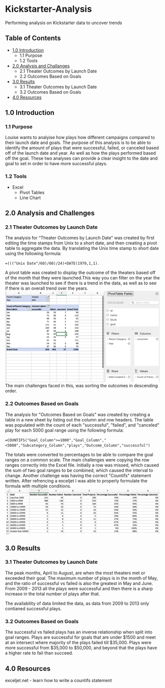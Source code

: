 # Kickstarter-Analysis
Performing analysis on Kickstarter data to uncover trends

## Table of Contents
- [1.0 Introduction](#Introduction)
  * 1.1 Purpose
  * 1.2 Tools
- [2.0 Analysis and Challanges](#Analysis-and-Challenges)
  * 2.1 Theater Outcomes by Launch Date
  * 2.2 Outcomes Based on Goals
- [3.0 Results](#Results)
  * 3.1 Theater Outcomes by Launch Date
  * 3.2 Outcomes Based on Goals
- [4.0 Resources](#Resources)

## 1.0 Introduction

### 1.1 Purpose
Louise wants to analyise how plays how different campaigns compared to their launch date and goals.
The purpose of this analysis is to be able to identify the amount of plays that were successful, failed, or canceled based off of the launch date and year.  As well as how the plays performed based off the goal. These two analyses can provide a clear insight to the date and goal to set in order to have more successful plays. 

### 1.2 Tools
- Excel
  - Pivot Tables
  - Line Chart

## 2.0 Analysis and Challenges
### 2.1 Theater Outcomes by Launch Date
The analysis for “Theater Outcomes by Launch Date” was created by first editing the time stamps from Unix to a short date, and then creating a pivot table to aggregate the data.  By translating the Unix time stamp to short date using the following formula: 

`=((("Unix Date"/60)/60)/24)+DATE(1970,1,1)`. 

A pivot table was created to display the outcome of the theaters based off of the month that they were launched.This way you can filter on the year the theater was launched to see if there is a trend in the data, as well as to see if there is an overall trend over the years.   
![alt text](Resources/Pivot_Table.png)
The main challenges faced in this, was sorting the outcomes in descending order. 

### 2.2 Outcomes Based on Goals
The analysis for "Outcomes Based on Goals" was created by creating a table in a new sheet by listing out the column and row headers.  The table was populated with the count of each "successful", "failed", and "canceled" play for each 5000 goal range using the following formula:

`=COUNTIFS("Goal_Column">=1000","Goal_Column","<5000","Subcategory_Column","plays","Outcome_Column","successful")`

The totals were converted to percentages to be able to compare the goal ranges on a common scale. 
The main challenges were copying the row ranges correctly into the Excel file.  Initially a row was missed, which caused the sum of two goal ranges to be combined, which caused the interval to change. Another challenge was having the correct "Countifs" statement written.  After refrencing a exceljet I was able to properly formulate the formula with multiple conditions.  
![alt test](Resources/Outcomes_Goals_Chart.png)


## 3.0 Results
### 3.1 Theater Outcomes by Launch Date
The peak months, April to August, are when the most theaters met or exceeded their goal. The maximum number of plays is in the month of May, and the ratio of successful vs failed is also the greatest in May and June.  From 2009 - 2013 all the plays were successful and then there is a sharp increase in the total number of plays after that.

The availability of data limited the data, as data from 2009 to 2013 only contianed successful plays.  

### 3.2 Outcomes Based on Goals
The successful vs failed plays has an inverse relationship when split into goal ranges. Plays are successful for goals that are under $1500 and meet at an intersect where majority of the plays failed till $35,000.  Plays were more successful from $35,000 to $50,000, and beyond that the plays have a higher rate to fail than succeed.  

## 4.0 Resources
exceljet.net - learn how to write a countifs statement

